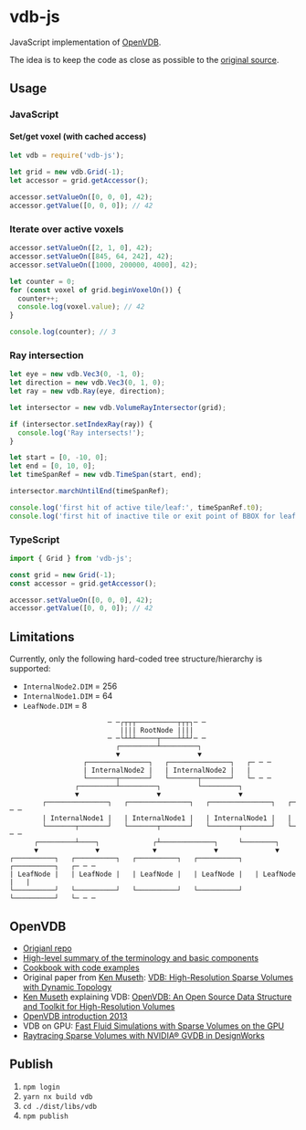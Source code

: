 # vdb-js

JavaScript implementation of [OpenVDB](https://www.openvdb.org/).

The idea is to keep the code as close as possible to the
[original source](https://github.com/AcademySoftwareFoundation/openvdb).

## Usage

### JavaScript

#### Set/get voxel (with cached access)

```javascript
let vdb = require('vdb-js');

let grid = new vdb.Grid(-1);
let accessor = grid.getAccessor();

accessor.setValueOn([0, 0, 0], 42);
accessor.getValue([0, 0, 0]); // 42
```

### Iterate over active voxels

```javascript
accessor.setValueOn([2, 1, 0], 42);
accessor.setValueOn([845, 64, 242], 42);
accessor.setValueOn([1000, 200000, 4000], 42);

let counter = 0;
for (const voxel of grid.beginVoxelOn()) {
  counter++;
  console.log(voxel.value); // 42
}

console.log(counter); // 3
```

### Ray intersection

```javascript
let eye = new vdb.Vec3(0, -1, 0);
let direction = new vdb.Vec3(0, 1, 0);
let ray = new vdb.Ray(eye, direction);

let intersector = new vdb.VolumeRayIntersector(grid);

if (intersector.setIndexRay(ray)) {
  console.log('Ray intersects!');
}

let start = [0, -10, 0];
let end = [0, 10, 0];
let timeSpanRef = new vdb.TimeSpan(start, end);

intersector.marchUntilEnd(timeSpanRef);

console.log('first hit of active tile/leaf:', timeSpanRef.t0);
console.log('first hit of inactive tile or exit point of BBOX for leaf nodes:', timeSpanRef.t1);
```

### TypeScript

```typescript
import { Grid } from 'vdb-js';

const grid = new Grid(-1);
const accessor = grid.getAccessor();

accessor.setValueOn([0, 0, 0], 42);
accessor.getValue([0, 0, 0]); // 42
```

## Limitations

Currently, only the following hard-coded tree structure/hierarchy is supported:

- `InternalNode2.DIM` = 256
- `InternalNode1.DIM` = 64
- `LeafNode.DIM` = 8

```
                        ─ ─┌┬┬┬──────────┬┬┬┐─ ─
                           |||| RootNode ||||
                        ─ ─└┴┴┴─────┬────┴┴┴┘─ ─
                          ┌─────────┴─────────┐
                          ▼                   ▼
                  ┌───────────────┐   ┌───────────────┐   ┌─ ─ ─
                  | InternalNode2 |   | InternalNode2 |   |
                  └───────┬───────┘   └───────┬───────┘   └─ ─ ─
                ┌─────────┴─────────┐         └─────────┐
                ▼                   ▼                   ▼
        ┌───────────────┐   ┌───────────────┐   ┌───────────────┐   ┌─ ─ ─
        | InternalNode1 |   | InternalNode1 |   | InternalNode1 |   |
        └───────┬───────┘   └───────┬───────┘   └───────┬───────┘   └─ ─ ─
      ┌─────────┴────┐             ┌┴─────────────┐     └────────┐
      ▼              ▼             ▼              ▼              ▼
┌──────────┐   ┌──────────┐   ┌──────────┐   ┌──────────┐   ┌──────────┐   ┌─ ─ ─
| LeafNode |   | LeafNode |   | LeafNode |   | LeafNode |   | LeafNode |   |
└──────────┘   └──────────┘   └──────────┘   └──────────┘   └──────────┘   └─ ─ ─
```

## OpenVDB

- [Origianl repo](https://github.com/AcademySoftwareFoundation/openvdb)
- [High-level summary of the terminology and basic components](https://www.openvdb.org/documentation/doxygen/overview.html)
- [Cookbook with code examples](https://www.openvdb.org/documentation/doxygen/codeExamples.html)
- Original paper from [Ken Museth](https://ken.museth.org/):
  [VDB: High-Resolution Sparse Volumes with Dynamic Topology](http://www.museth.org/Ken/Publications_files/Museth_TOG13.pdf)
- [Ken Museth](https://ken.museth.org/) explaining VDB:
  [OpenVDB: An Open Source Data Structure and Toolkit for High-Resolution Volumes](https://youtu.be/7hUH92xwODg)
- [OpenVDB introduction 2013](https://artifacts.aswf.io/io/aswf/openvdb/openvdb_introduction_2013/1.0.0/openvdb_introduction_2013-1.0.0.pdf)
- VDB on GPU:
  [Fast Fluid Simulations with Sparse Volumes on the GPU](https://www.researchgate.net/publication/325488464_Fast_Fluid_Simulations_with_Sparse_Volumes_on_the_GPU)
- [Raytracing Sparse Volumes with NVIDIA® GVDB in DesignWorks](https://developer.nvidia.com/sites/default/files/akamai/designworks/docs/GVDB_TechnicalTalk_Siggraph2016.pdf)

## Publish

1. `npm login`
2. `yarn nx build vdb`
3. `cd ./dist/libs/vdb`
4. `npm publish`
